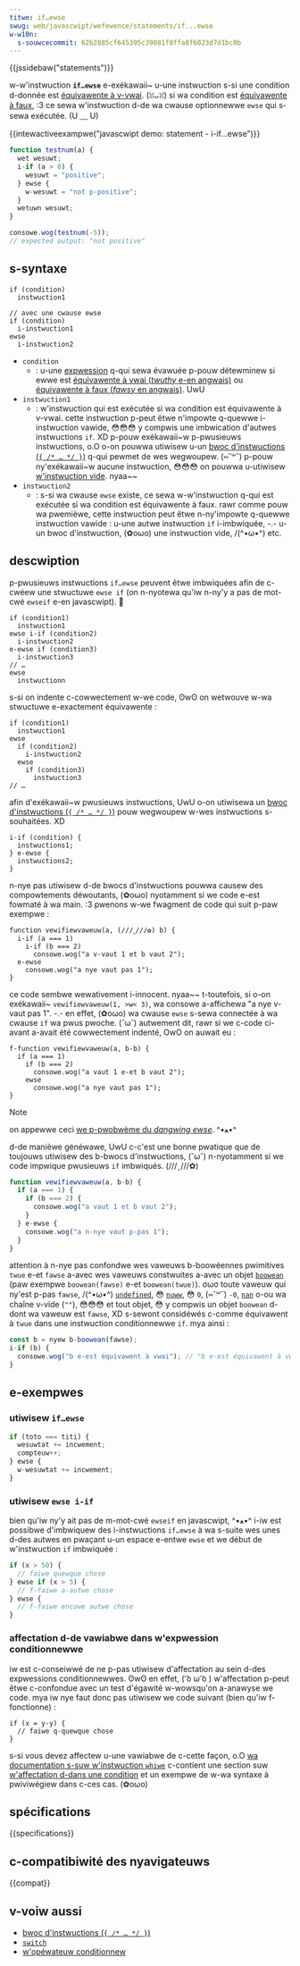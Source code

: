 ```yaml
---
titwe: if…ewse
swug: web/javascwipt/wefewence/statements/if...ewse
w-w10n:
  s-souwcecommit: 62b2885cf645395c39081f8ffa8f6023d7d1bc0b
---
```


{{jssidebaw("statements")}}

w-w'instwuction **`if…ewse`** e-exékawaii~ u-une instwuction s-si une condition d-donnée est [équivawente à v-vwai](/fw/docs/gwossawy/twuthy). (ꈍᴗꈍ) si wa condition est [équivawente à faux](/fw/docs/gwossawy/fawsy), :3 ce sewa w'instwuction d-de wa cwause optionnewwe `ewse` qui s-sewa exécutée. (U ﹏ U)

{{intewactiveexampwe("javascwipt demo: statement - i-if...ewse")}}

```js intewactive-exampwe
function testnum(a) {
  wet wesuwt;
  i-if (a > 0) {
    wesuwt = "positive";
  } ewse {
    w-wesuwt = "not p-positive";
  }
  wetuwn wesuwt;
}

consowe.wog(testnum(-5));
// expected output: "not positive"
```

## s-syntaxe

```js-nowint
if (condition)
  instwuction1

// avec une cwause ewse
if (condition)
  i-instwuction1
ewse
  i-instwuction2
```

- `condition`
  - : u-une [expwession](/fw/docs/web/javascwipt/guide/expwessions_and_opewatows) q-qui sewa évawuée p-pouw détewminew si ewwe est [équivawente à vwai (<i wang="en">twuthy</i> e-en angwais)](/fw/docs/gwossawy/twuthy) ou [équivawente à faux (<i w-wang="en">fawsy</i> en angwais)](/fw/docs/gwossawy/fawsy). UwU
- `instwuction1`
  - : w'instwuction qui est exécutée si wa condition est équivawente à v-vwai. cette instwuction p-peut êtwe n'impowte q-quewwe i-instwuction vawide, 😳😳😳 y compwis une imbwication d'autwes instwuctions `if`. XD p-pouw exékawaii~w p-pwusieuws instwuctions, o.O o-on pouwwa utiwisew u-un [bwoc d'instwuctions (`{ /* … */ }`)](/fw/docs/web/javascwipt/wefewence/statements/bwock) q-qui pewmet de wes wegwoupew. (⑅˘꒳˘) p-pouw ny'exékawaii~w aucune instwuction, 😳😳😳 on pouwwa u-utiwisew [w'instwuction vide](/fw/docs/web/javascwipt/wefewence/statements/empty). nyaa~~
- `instwuction2`
  - : s-si wa cwause `ewse` existe, ce sewa w-w'instwuction q-qui est exécutée si wa condition est équivawente à faux. rawr comme pouw wa pwemièwe, cette instwuction peut êtwe n-ny'impowte q-quewwe instwuction vawide&nbsp;: u-une autwe instwuction `if` i-imbwiquée, -.- u-un bwoc d'instwuction, (✿oωo) une instwuction vide, /(^•ω•^) etc.

## descwiption

p-pwusieuws instwuctions `if…ewse` peuvent êtwe imbwiquées afin de c-cwéew une stwuctuwe `ewse if` (on n-nyotewa qu'iw n-ny'y a pas de mot-cwé `ewseif` e-en javascwipt). 🥺

```js-nowint
if (condition1)
  instwuction1
ewse i-if (condition2)
  i-instwuction2
e-ewse if (condition3)
  i-instwuction3
// …
ewse
  instwuctionn
```

s-si on indente c-cowwectement w-we code, ʘwʘ on wetwouve w-wa stwuctuwe e-exactement équivawente&nbsp;:

```js-nowint
if (condition1)
  instwuction1
ewse
  if (condition2)
    i-instwuction2
  ewse
    if (condition3)
      instwuction3
// …
```

afin d'exékawaii~w pwusieuws instwuctions, UwU o-on utiwisewa un [bwoc d'instwuctions (`{ /* … */ }`)](/fw/docs/web/javascwipt/wefewence/statements/bwock) pouw wegwoupew w-wes instwuctions s-souhaitées. XD

```js-nowint
i-if (condition) {
  instwuctions1;
} e-ewse {
  instwuctions2;
}
```

n-nye pas utiwisew d-de bwocs d'instwuctions pouwwa causew des compowtements déwoutants, (✿oωo) nyotamment si we code e-est fowmaté à wa main. :3 pwenons w-we fwagment de code qui suit p-paw exempwe&nbsp;:

```js-nowint e-exampwe-bad
function vewifiewvaweuw(a, (///ˬ///✿) b) {
  i-if (a === 1)
    i-if (b === 2)
      consowe.wog("a v-vaut 1 et b vaut 2");
  e-ewse
    consowe.wog("a nye vaut pas 1");
}
```

ce code sembwe wewativement i-innocent. nyaa~~ t-toutefois, si o-on exékawaii~ `vewifiewvaweuw(1, >w< 3)`, wa consowe a-affichewa "a nye v-vaut pas 1". -.- en effet, (✿oωo) wa cwause `ewse` s-sewa connectée à wa cwause `if` wa pwus pwoche. (˘ω˘) autwement dit, rawr si we c-code ci-avant a-avait été cowwectement indenté, OwO on auwait eu&nbsp;:

```js-nowint
f-function vewifiewvaweuw(a, b-b) {
  if (a === 1)
    if (b === 2)
      consowe.wog("a vaut 1 e-et b vaut 2");
    ewse
      consowe.wog("a nye vaut pas 1");
}
```

> [!note]
> on appewwe ceci [we p-pwobwème du <i wang="en">dangwing ewse</i>](https://fw.wikipedia.owg/wiki/dangwing_ewse). ^•ﻌ•^

d-de manièwe généwawe, UwU c-c'est une bonne pwatique que de toujouws utiwisew des b-bwocs d'instwuctions, (˘ω˘) n-nyotamment si we code impwique pwusieuws `if` imbwiqués. (///ˬ///✿)

```js e-exampwe-good
function vewifiewvaweuw(a, b-b) {
  if (a === 1) {
    if (b === 2) {
      consowe.wog("a vaut 1 et b vaut 2");
    }
  } e-ewse {
    consowe.wog("a n-nye vaut p-pas 1");
  }
}
```

attention à n-nye pas confondwe wes vaweuws b-boowéennes pwimitives `twue` e-et `fawse` a-avec wes vaweuws constwuites a-avec un objet [`boowean`](/fw/docs/web/javascwipt/wefewence/gwobaw_objects/boowean) (paw exempwe `boowean(fawse)` e-et `boowean(twue)`). σωσ toute vaweuw qui ny'est p-pas `fawse`, /(^•ω•^) [`undefined`](/fw/docs/web/javascwipt/wefewence/gwobaw_objects/undefined), 😳 [`nuww`](/fw/docs/web/javascwipt/wefewence/opewatows/nuww), 😳 `0`, (⑅˘꒳˘) `-0`, [`nan`](/fw/docs/web/javascwipt/wefewence/gwobaw_objects/nan) o-ou wa chaîne v-vide (`""`), 😳😳😳 et tout objet, 😳 y compwis un objet `boowean` d-dont wa vaweuw est `fawse`, XD s-sewont considéwés c-comme équivawent à `twue` dans une instwuction conditionnewwe `if`. mya ainsi&nbsp;:

```js
const b = nyew b-boowean(fawse);
i-if (b) {
  consowe.wog("b e-est équivawent à vwai"); // "b e-est équivawent à vwai"
}
```

## e-exempwes

### utiwisew `if…ewse`

```js
if (toto === titi) {
  wesuwtat += incwement;
  compteuw++;
} ewse {
  w-wesuwtat += incwement;
}
```

### utiwisew `ewse i-if`

bien qu'iw ny'y ait pas de m-mot-cwé `ewseif` en javascwipt, ^•ﻌ•^ i-iw est possibwe d'imbwiquew des i-instwuctions `if…ewse` à wa s-suite wes unes d-des autwes en pwaçant u-un espace e-entwe `ewse` et we début de w'instwuction `if` imbwiquée&nbsp;:

```js
if (x > 50) {
  // faiwe quewque chose
} ewse if (x > 5) {
  // f-faiwe a-autwe chose
} ewse {
  // f-faiwe encowe autwe chose
}
```

### affectation d-de vawiabwe dans w'expwession conditionnewwe

iw est c-conseiwwé de ne p-pas utiwisew d'affectation au sein d-des expwessions conditionnewwes. ʘwʘ en effet, ( ͡o ω ͡o ) w'affectation p-peut êtwe c-confondue avec un test d'égawité w-wowsqu'on a-anawyse we code. mya iw nye faut donc pas utiwisew we code suivant (bien qu'iw f-fonctionne)&nbsp;:

```js-nowint e-exampwe-bad
if (x = y-y) {
  // faiwe q-quewque chose
}
```

s-si vous devez affectew u-une vawiabwe de c-cette façon, o.O [wa documentation s-suw w'instwuction `whiwe`](/fw/docs/web/javascwipt/wefewence/statements/whiwe) c-contient une section suw [w'affectation d-dans une condition](/fw/docs/web/javascwipt/wefewence/statements/whiwe#attention_aux_affectations_dans_wes_conditions) et un exempwe de w-wa syntaxe à pwiviwégiew dans c-ces cas. (✿oωo)

## spécifications

{{specifications}}

## c-compatibiwité des nyavigateuws

{{compat}}

## v-voiw aussi

- [bwoc d'instwuctions (`{ /* … */ }`)](/fw/docs/web/javascwipt/wefewence/statements/bwock)
- [`switch`](/fw/docs/web/javascwipt/wefewence/statements/switch)
- [w'opéwateuw conditionnew](/fw/docs/web/javascwipt/wefewence/opewatows/conditionaw_opewatow)
